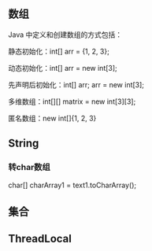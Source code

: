 ## 数组
Java 中定义和创建数组的方式包括：

静态初始化：int[] arr = {1, 2, 3};

动态初始化：int[] arr = new int[3];

先声明后初始化：int[] arr; arr = new int[3];

多维数组：int[][] matrix = new int[3][3];

匿名数组：new int[]{1, 2, 3}

## String
### 转char数组
char[] charArray1 = text1.toCharArray();



## 集合


## ThreadLocal
